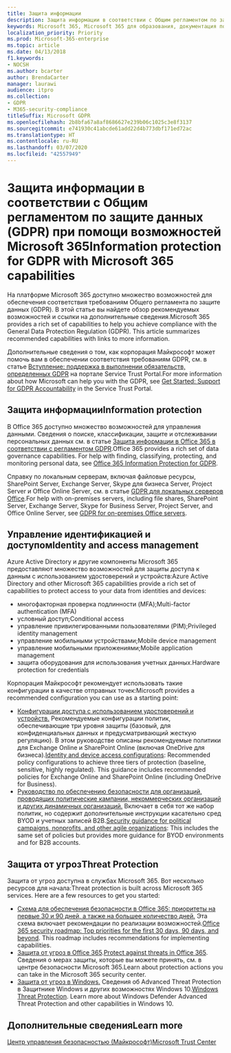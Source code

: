 ```yaml
---
title: Защита информации
description: Защита информации в соответствии с Общим регламентом по защите данных (GDPR)
keywords: Microsoft 365, Microsoft 365 для образования, документация по Microsoft 365, GDPR
localization_priority: Priority
ms.prod: Microsoft-365-enterprise
ms.topic: article
ms.date: 04/13/2018
f1.keywords:
- NOCSH
ms.author: bcarter
author: BrendaCarter
manager: laurawi
audience: itpro
ms.collection:
- GDPR
- M365-security-compliance
titleSuffix: Microsoft GDPR
ms.openlocfilehash: 2b8bfa67a8af8686627e239b06c1025c3e8f3137
ms.sourcegitcommit: e741930c41abcde61add22d4b773dbf171ed72ac
ms.translationtype: HT
ms.contentlocale: ru-RU
ms.lasthandoff: 03/07/2020
ms.locfileid: "42557949"
---
```

# <a name="information-protection-for-gdpr-with-microsoft-365-capabilities"></a><span data-ttu-id="4bcd7-104">Защита информации в соответствии с Общим регламентом по защите данных (GDPR) при помощи возможностей Microsoft 365</span><span class="sxs-lookup"><span data-stu-id="4bcd7-104">Information protection for GDPR with Microsoft 365 capabilities</span></span>

<span data-ttu-id="4bcd7-p101">На платформе Microsoft 365 доступно множество возможностей для обеспечения соответствия требованиям Общего регламента по защите данных (GDPR). В этой статье вы найдете обзор рекомендуемых возможностей и ссылки на дополнительные сведения.</span><span class="sxs-lookup"><span data-stu-id="4bcd7-p101">Microsoft 365 provides a rich set of capabilities to help you achieve compliance with the General Data Protection Regulation (GDPR). This article summarizes recommended capabilities with links to more information.</span></span>

<span data-ttu-id="4bcd7-107">Дополнительные сведения о том, как корпорация Майкрософт может помочь вам в обеспечении соответствия требованиям GDPR, см. в статье [Вступление: поддержка в выполнении обязательств, определенных GDPR](https://servicetrust.microsoft.com/ViewPage/GDPRGetStarted) на портале Service Trust Portal.</span><span class="sxs-lookup"><span data-stu-id="4bcd7-107">For more information about how Microsoft can help you with the GDPR, see [Get Started: Support for GDPR Accountability](https://servicetrust.microsoft.com/ViewPage/GDPRGetStarted) in the Service Trust Portal.</span></span>

## <a name="information-protection"></a><span data-ttu-id="4bcd7-108">Защита информации</span><span class="sxs-lookup"><span data-stu-id="4bcd7-108">Information protection</span></span>

<span data-ttu-id="4bcd7-p102">В Office 365 доступно множество возможностей для управления данными. Сведения о поиске, классификации, защите и отслеживании персональных данных см. в статье [Защита информации в Office 365 в соответствии с регламентом GDPR](https://docs.microsoft.com/office365/enterprise/office-365-information-protection-for-gdpr).</span><span class="sxs-lookup"><span data-stu-id="4bcd7-p102">Office 365 provides a rich set of data governance capabilities. For help with finding, classifying, protecting, and monitoring personal data, see [Office 365 Information Protection for GDPR](https://docs.microsoft.com/office365/enterprise/office-365-information-protection-for-gdpr).</span></span>

<span data-ttu-id="4bcd7-111">Справку по локальным серверам, включая файловые ресурсы, SharePoint Server, Exchange Server, Skype для бизнеса Server, Project Server и Office Online Server, см. в статье [GDPR для локальных серверов Office](https://docs.microsoft.com/office365/enterprise/gdpr-for-office-servers).</span><span class="sxs-lookup"><span data-stu-id="4bcd7-111">For help with on-premises servers, including file shares, SharePoint Server, Exchange Server, Skype for Business Server, Project Server, and Office Online Server, see [GDPR for on-premises Office servers](https://docs.microsoft.com/office365/enterprise/gdpr-for-office-servers).</span></span> 

## <a name="identity-and-access-management"></a><span data-ttu-id="4bcd7-112">Управление идентификацией и доступом</span><span class="sxs-lookup"><span data-stu-id="4bcd7-112">Identity and access management</span></span>

<span data-ttu-id="4bcd7-113">Azure Active Directory и другие компоненты Microsoft 365 предоставляют множество возможностей для защиты доступа к данным с использованием удостоверений и устройств:</span><span class="sxs-lookup"><span data-stu-id="4bcd7-113">Azure Active Directory and other Microsoft 365 capabilities provide a rich set of capabilities to protect access to your data from identities and devices:</span></span>

- <span data-ttu-id="4bcd7-114">многофакторная проверка подлинности (MFA);</span><span class="sxs-lookup"><span data-stu-id="4bcd7-114">Multi-factor authentication (MFA)</span></span>
- <span data-ttu-id="4bcd7-115">условный доступ;</span><span class="sxs-lookup"><span data-stu-id="4bcd7-115">Conditional access</span></span>
- <span data-ttu-id="4bcd7-116">управление привилегированными пользователями (PIM);</span><span class="sxs-lookup"><span data-stu-id="4bcd7-116">Privileged identity management</span></span>
- <span data-ttu-id="4bcd7-117">управление мобильными устройствами;</span><span class="sxs-lookup"><span data-stu-id="4bcd7-117">Mobile device management</span></span>
- <span data-ttu-id="4bcd7-118">управление мобильными приложениями;</span><span class="sxs-lookup"><span data-stu-id="4bcd7-118">Mobile application management</span></span>
- <span data-ttu-id="4bcd7-119">защита оборудования для использования учетных данных.</span><span class="sxs-lookup"><span data-stu-id="4bcd7-119">Hardware protection for credentials</span></span>

<span data-ttu-id="4bcd7-120">Корпорация Майкрософт рекомендует использовать такие конфигурации в качестве отправных точек:</span><span class="sxs-lookup"><span data-stu-id="4bcd7-120">Microsoft provides a recommended configuration you can use as a starting point:</span></span>

- <span data-ttu-id="4bcd7-p103">[Конфигурации доступа с использованием удостоверений и устройств.](../enterprise/microsoft-365-policies-configurations.md) Рекомендуемые конфигурации политик, обеспечивающие три уровня защиты (базовый, для конфиденциальных данных и предусматривающий жесткую регуляцию). В этом руководстве описаны рекомендуемые политики для Exchange Online и SharePoint Online (включая OneDrive для бизнеса).</span><span class="sxs-lookup"><span data-stu-id="4bcd7-p103">[Identity and device access configurations](../enterprise/microsoft-365-policies-configurations.md): Recommended policy configurations to achieve three tiers of protection (baseline, sensitive, highly regulated). This guidance includes recommended policies for Exchange Online and SharePoint Online (including OneDrive for Business).</span></span>
- <span data-ttu-id="4bcd7-123">[Руководство по обеспечению безопасности для организаций, проводящих политические кампании, некоммерческих организаций и других динамичных организаций.](https://docs.microsoft.com/office365/enterprise/microsoft-security-guidance-for-political-campaigns-nonprofits-and-other-agile-o) Включает в себя тот же набор политик, но содержит дополнительные инструкции касательно сред BYOD и учетных записей B2B.</span><span class="sxs-lookup"><span data-stu-id="4bcd7-123">[Security guidance for political campaigns, nonprofits, and other agile organizations](https://docs.microsoft.com/office365/enterprise/microsoft-security-guidance-for-political-campaigns-nonprofits-and-other-agile-o): This includes the same set of policies but provides more guidance for BYOD environments and for B2B accounts.</span></span>

## <a name="threat-protection"></a><span data-ttu-id="4bcd7-124">Защита от угроз</span><span class="sxs-lookup"><span data-stu-id="4bcd7-124">Threat Protection</span></span>

<span data-ttu-id="4bcd7-p104">Защита от угроз доступна в службах Microsoft 365. Вот несколько ресурсов для начала:</span><span class="sxs-lookup"><span data-stu-id="4bcd7-p104">Threat protection is built across Microsoft 365 services. Here are a few resources to get you started:</span></span>

- <span data-ttu-id="4bcd7-p105">[Схема для обеспечения безопасности в Office 365: приоритеты на первые 30 и 90 дней, а также на большее количество дней.](https://support.office.com/article/Office-365-security-roadmap-Top-priorities-for-the-first-30-days-90-days-and-beyond-28c86a1c-e4dd-4aad-a2a6-c768a21cb352) Эта схема включает рекомендации по реализации возможностей.</span><span class="sxs-lookup"><span data-stu-id="4bcd7-p105">[Office 365 security roadmap: Top priorities for the first 30 days, 90 days, and beyond](https://support.office.com/article/Office-365-security-roadmap-Top-priorities-for-the-first-30-days-90-days-and-beyond-28c86a1c-e4dd-4aad-a2a6-c768a21cb352). This roadmap includes recommendations for implementing capabilities.</span></span> 
- <span data-ttu-id="4bcd7-129">[Защита от угроз в Office 365](https://support.office.com/article/protect-against-threats-in-office-365-b10023f6-f30f-45d3-b3ad-b71aa4aa0d58).</span><span class="sxs-lookup"><span data-stu-id="4bcd7-129">[Protect against threats in Office 365](https://support.office.com/article/protect-against-threats-in-office-365-b10023f6-f30f-45d3-b3ad-b71aa4aa0d58).</span></span> <span data-ttu-id="4bcd7-130">Сведения о мерах защиты, которые вы можете принять, см. в центре безопасности Microsoft 365.</span><span class="sxs-lookup"><span data-stu-id="4bcd7-130">Learn about protection actions you can take in the Microsoft 365 security center.</span></span>
- <span data-ttu-id="4bcd7-p107">[Защита от угроз в Windows.](https://docs.microsoft.com/windows/security/threat-protection/) Сведения об Advanced Threat Protection в Защитнике Windows и других возможностях Windows 10.</span><span class="sxs-lookup"><span data-stu-id="4bcd7-p107">[Windows Threat Protection](https://docs.microsoft.com/windows/security/threat-protection/). Learn more about Windows Defender Advanced Threat Protection and other capabilities in Windows 10.</span></span>

## <a name="learn-more"></a><span data-ttu-id="4bcd7-133">Дополнительные сведения</span><span class="sxs-lookup"><span data-stu-id="4bcd7-133">Learn more</span></span>

[<span data-ttu-id="4bcd7-134">Центр управления безопасностью (Майкрософт)</span><span class="sxs-lookup"><span data-stu-id="4bcd7-134">Microsoft Trust Center</span></span>](https://www.microsoft.com/trust-center/privacy/gdpr-overview)
